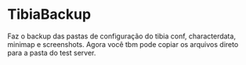 # TibiaBackup
Faz o backup das pastas de configuração do tibia conf, characterdata, minimap e screenshots.
Agora você tbm pode copiar os arquivos direto para a pasta do test server.
